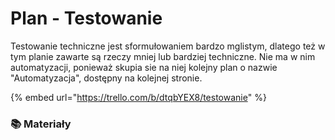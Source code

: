 # Plan - Testowanie

Testowanie techniczne jest sformułowaniem bardzo mglistym, dlatego też w tym planie zawarte są rzeczy mniej lub bardziej techniczne. Nie ma w nim automatyzacji, ponieważ skupia sie na niej kolejny plan o nazwie "Automatyzacja", dostępny na kolejnej stronie.

{% embed url="https://trello.com/b/dtqbYEX8/testowanie" %}

### 📚 Materiały <a id="materialy"></a>

